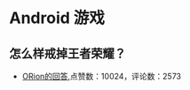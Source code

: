 #  Android 游戏 
## 怎么样戒掉王者荣耀？
- [ORion的回答](https://www.zhihu.com/question/263414922/answer/748614003),点赞数：10024，评论数：2573
